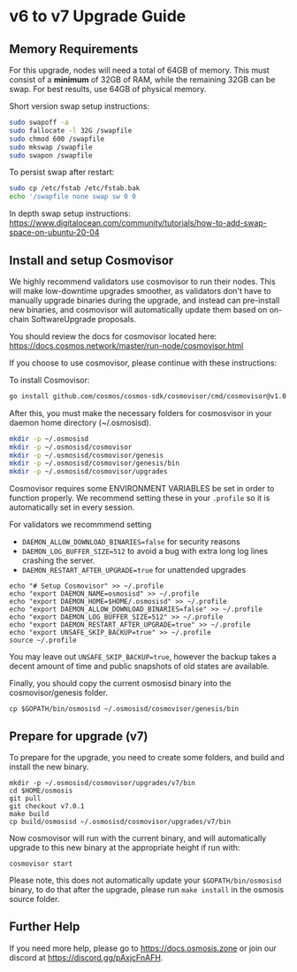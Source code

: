 # v6 to v7 Upgrade Guide


## Memory Requirements

For this upgrade, nodes will need a total of 64GB of memory. This must consist of a **minimum** of 32GB of RAM, while the remaining 32GB can be swap. For best results, use 64GB of physical memory.


Short version swap setup instructions:
```sh
sudo swapoff -a
sudo fallocate -l 32G /swapfile
sudo chmod 600 /swapfile
sudo mkswap /swapfile
sudo swapon /swapfile
```

To persist swap after restart:
```sh
sudo cp /etc/fstab /etc/fstab.bak
echo '/swapfile none swap sw 0 0
```

In depth swap setup instructions: https://www.digitalocean.com/community/tutorials/how-to-add-swap-space-on-ubuntu-20-04


## Install and setup Cosmovisor

We highly recommend validators use cosmovisor to run their nodes. This will make low-downtime upgrades smoother, as validators don't have to manually upgrade binaries during the upgrade, and instead can pre-install new binaries, and cosmovisor will automatically update them based on on-chain SoftwareUpgrade proposals.

You should review the docs for cosmovisor located here: https://docs.cosmos.network/master/run-node/cosmovisor.html

If you choose to use cosmovisor, please continue with these instructions:

To install Cosmovisor:

```sh
go install github.com/cosmos/cosmos-sdk/cosmovisor/cmd/cosmovisor@v1.0.0
```

After this, you must make the necessary folders for cosmosvisor in your daemon home directory (~/.osmosisd).

```sh
mkdir -p ~/.osmosisd
mkdir -p ~/.osmosisd/cosmovisor
mkdir -p ~/.osmosisd/cosmovisor/genesis
mkdir -p ~/.osmosisd/cosmovisor/genesis/bin
mkdir -p ~/.osmosisd/cosmovisor/upgrades
```

Cosmovisor requires some ENVIRONMENT VARIABLES be set in order to function properly.  We recommend setting these in your `.profile` so it is automatically set in every session.

For validators we recommmend setting
- `DAEMON_ALLOW_DOWNLOAD_BINARIES=false` for security reasons
- `DAEMON_LOG_BUFFER_SIZE=512` to avoid a bug with extra long log lines crashing the server.
- `DAEMON_RESTART_AFTER_UPGRADE=true` for unattended upgrades

```
echo "# Setup Cosmovisor" >> ~/.profile
echo "export DAEMON_NAME=osmosisd" >> ~/.profile
echo "export DAEMON_HOME=$HOME/.osmosisd" >> ~/.profile
echo "export DAEMON_ALLOW_DOWNLOAD_BINARIES=false" >> ~/.profile
echo "export DAEMON_LOG_BUFFER_SIZE=512" >> ~/.profile
echo "export DAEMON_RESTART_AFTER_UPGRADE=true" >> ~/.profile
echo "export UNSAFE_SKIP_BACKUP=true" >> ~/.profile
source ~/.profile
```
You may leave out `UNSAFE_SKIP_BACKUP=true`, however the backup takes a decent amount of time and public snapshots of old states are available.

Finally, you should copy the current osmosisd binary into the cosmovisor/genesis folder.
```
cp $GOPATH/bin/osmosisd ~/.osmosisd/cosmovisor/genesis/bin
```


## Prepare for upgrade (v7)

To prepare for the upgrade, you need to create some folders, and build and install the new binary.

```
mkdir -p ~/.osmosisd/cosmovisor/upgrades/v7/bin
cd $HOME/osmosis
git pull
git checkout v7.0.1
make build
cp build/osmosisd ~/.osmosisd/cosmovisor/upgrades/v7/bin
```

Now cosmovisor will run with the current binary, and will automatically upgrade to this new binary at the appropriate height if run with:
```
cosmovisor start
```

Please note, this does not automatically update your `$GOPATH/bin/osmosisd` binary, to do that after the upgrade, please run `make install` in the osmosis source folder.


## Further Help

If you need more help, please go to https://docs.osmosis.zone or join our discord at https://discord.gg/pAxjcFnAFH.